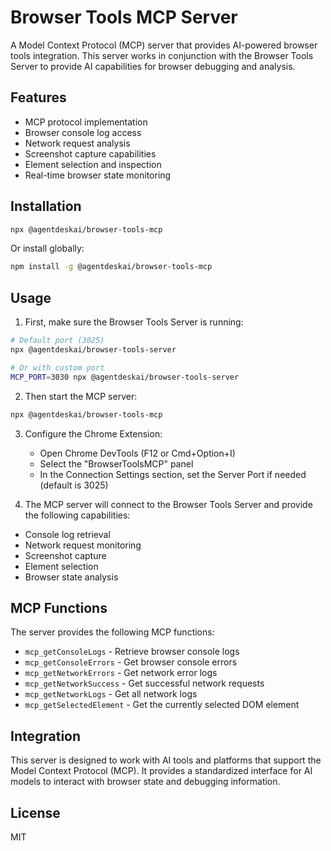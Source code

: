 # Browser Tools MCP Server

A Model Context Protocol (MCP) server that provides AI-powered browser tools integration. This server works in conjunction with the Browser Tools Server to provide AI capabilities for browser debugging and analysis.

## Features

- MCP protocol implementation
- Browser console log access
- Network request analysis
- Screenshot capture capabilities
- Element selection and inspection
- Real-time browser state monitoring

## Installation

```bash
npx @agentdeskai/browser-tools-mcp
```

Or install globally:

```bash
npm install -g @agentdeskai/browser-tools-mcp
```

## Usage

1. First, make sure the Browser Tools Server is running:

```bash
# Default port (3025)
npx @agentdeskai/browser-tools-server

# Or with custom port
MCP_PORT=3030 npx @agentdeskai/browser-tools-server
```

2. Then start the MCP server:

```bash
npx @agentdeskai/browser-tools-mcp
```

3. Configure the Chrome Extension:
   - Open Chrome DevTools (F12 or Cmd+Option+I)
   - Select the "BrowserToolsMCP" panel
   - In the Connection Settings section, set the Server Port if needed (default is 3025)

4. The MCP server will connect to the Browser Tools Server and provide the following capabilities:

- Console log retrieval
- Network request monitoring
- Screenshot capture
- Element selection
- Browser state analysis

## MCP Functions

The server provides the following MCP functions:

- `mcp_getConsoleLogs` - Retrieve browser console logs
- `mcp_getConsoleErrors` - Get browser console errors
- `mcp_getNetworkErrors` - Get network error logs
- `mcp_getNetworkSuccess` - Get successful network requests
- `mcp_getNetworkLogs` - Get all network logs
- `mcp_getSelectedElement` - Get the currently selected DOM element

## Integration

This server is designed to work with AI tools and platforms that support the Model Context Protocol (MCP). It provides a standardized interface for AI models to interact with browser state and debugging information.

## License

MIT
